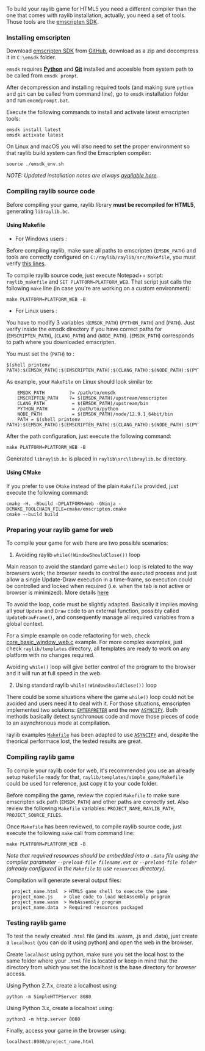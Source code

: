 To build your raylib game for HTML5 you need a different compiler than the one that comes with raylib installation, actually, you need a set of tools. Those tools are the [emscripten SDK](https://emscripten.org/).

### Installing emscripten

Download [emscripten SDK](https://emscripten.org/docs/getting_started/downloads.html) from [GitHub](https://github.com/emscripten-core/emsdk), download as a zip and decompress it in `C:\emsdk` folder. 

`emsdk` requires [**Python**](https://www.python.org/downloads/) and [**Git**](https://git-scm.com/downloads) installed and accesible from system path to be called from `emsdk prompt`.

After decompression and installing required tools (and making sure `python` and `git` can be called from command line), go to `emsdk` installation folder and run `emcmdprompt.bat`. 

Execute the following commands to install and activate latest emscripten tools:

```
emsdk install latest
emsdk activate latest
```

On Linux and macOS you will also need to set the proper environment so that raylib build system can find the Emscripten compiler:

`source ./emsdk_env.sh`

_NOTE: Updated installation notes are always [available here](https://emscripten.org/docs/getting_started/downloads.html)._

### Compiling raylib source code

Before compiling your game, raylib library **must be recompiled for HTML5**, generating `libraylib.bc`.

#### Using Makefile

* For Windows users :

Before compiling raylib, make sure all paths to emscripten (`EMSDK_PATH`) and tools are correctly configured on `C:/raylib/raylib/src/Makefile`, you must verify [this lines](https://github.com/raysan5/raylib/blob/master/src/Makefile#L149).

To compile raylib source code, just execute Notepad++ script: `raylib_makefile` and `SET PLATFORM=PLATFORM_WEB`. That script just calls the following `make` line (in case you're are working on a custom environment):

`make PLATFORM=PLATFORM_WEB -B`

* For Linux users :

You have to modify 3 variables :(`EMSDK_PATH`) (`PYTHON_PATH`) and (`PATH`). Just verify inside the emsdk directory if you have correct paths for (`EMSCRIPTEN_PATH`), (`CLANG_PATH`) and (`NODE_PATH`). (`EMSDK_PATH`) corresponds to path where you downloaded emscripten.

You must set the (`PATH`) to :
```
$(shell printenv PATH):$(EMSDK_PATH):$(EMSCRIPTEN_PATH):$(CLANG_PATH):$(NODE_PATH):$(PYTHON_PATH)
```

As example, your `MakeFile` on Linux should look similar to:
```
    EMSDK_PATH         ?= /path/to/emsdk
    EMSCRIPTEN_PATH    ?= $(EMSDK_PATH)/upstream/emscripten
    CLANG_PATH          = $(EMSDK_PATH)/upstream/bin
    PYTHON_PATH         = /path/to/python
    NODE_PATH           = $(EMSDK_PATH)/node/12.9.1_64bit/bin
    PATH = $(shell printenv PATH):$(EMSDK_PATH):$(EMSCRIPTEN_PATH):$(CLANG_PATH):$(NODE_PATH):$(PYTHON_PATH)
```
After the path configuration, just execute the following command:

`make PLATFORM=PLATFORM_WEB -B`

Generated `libraylib.bc` is placed in `raylib\src\libraylib.bc` directory.

#### Using CMake

If you prefer to use `CMake` instead of the plain `Makefile` provided, just execute the following command:

```
cmake -H. -Bbuild -DPLATFORM=Web -GNinja -DCMAKE_TOOLCHAIN_FILE=cmake/emscripten.cmake
cmake --build build
```

### Preparing your raylib game for web

To compile your game for web there are two possible scenarios:

1. Avoiding raylib `while(!WindowShouldClose())` loop

Main reason to avoid the standard game `while()` loop is related to the way browsers work; the browser needs to control the executed process and just allow a single Update-Draw execution in a time-frame, so execution could be controlled and locked when required (i.e. when the tab is not active or browser is minimized). More details [here](https://emscripten.org/docs/porting/emscripten-runtime-environment.html#browser-main-loop)

To avoid the loop, code must be slightly adapted. Basically it implies moving all your `Update` and `Draw` code to an external function, possibly called `UpdateDrawFrame()`, and consequently manage all required variables from a global context.

For a simple example on code refactoring for web, check [core_basic_window_web.c](https://github.com/raysan5/raylib/blob/master/examples/core/core_basic_window_web.c) example. For more complex examples, just check `raylib/templates` directory, all templates are ready to work on any platform with no changes required.

Avoiding `while()` loop will give better control of the program to the browser and it will run at full speed in the web.

2. Using standard raylib `while(!WindowShouldClose())` loop

There could be some situations where the game `while()` loop could not be avoided and users need it to deal with it. For those situations, emscripten implemented two solutions: [`EMTERPRETER`](https://emscripten.org/docs/porting/emterpreter.html#emterpreter-async-run-synchronous-code) and the new [`ASYNCIFY`](https://emscripten.org/docs/porting/emterpreter.html#comparison-to-asyncify). Both methods basically detect synchronous code and move those pieces of code to an asynchronous mode at compilation.

raylib examples [`Makefile`](https://github.com/raysan5/raylib/blob/master/examples/Makefile) has been adapted to use [`ASYNCIFY`](https://github.com/raysan5/raylib/blob/master/examples/Makefile#L236) and, despite the theorical performace lost, the tested results are great.

### Compiling raylib game

To compile your raylib code for web, it's recommended you use an already setup `Makefile` ready for that, `raylib/templates/simple_game/Makefile` could be used for reference, just copy it to your code folder.

Before compiling the game, review the copied `Makefile` to make sure emscripten sdk path (`EMSDK_PATH`) and other paths are correctly set. Also review the following `Makefile` variables: `PROJECT_NAME`, `RAYLIB_PATH`, `PROJECT_SOURCE_FILES`.

Once `Makefile` has been reviewed, to compile raylib source code, just execute the following `make` call from command line:

    make PLATFORM=PLATFORM_WEB -B

_Note that required resources should be embedded into a `.data` file using the compiler parameter `--preload-file filename.ext` or `--preload-file folder` (already configured in the `Makefile` to use `resources` directory)._

Compilation will generate several output files:

```
  project_name.html  > HTML5 game shell to execute the game
  project_name.js    > Glue code to load WebAssembly program
  project_name.wasm  > WebAssembly program
  project_name.data  > Required resources packaged
```

### Testing raylib game

To test the newly created `.html` file (and its .wasm, .js and .data), just create a `localhost` (you can do it using python) and open the web in the browser.

Create `localhost` using python, make sure you set the local host to the same folder where your `.html` file is located or keep in mind that the directory from which you set the localhost is the base directory for browser access.

Using Python 2.7.x, create a localhost using:

    python -m SimpleHTTPServer 8080

Using Python 3.x, create a localhost using:

    python3 -m http.server 8080

Finally, access your game in the browser using:

    localhost:8080/project_name.html

